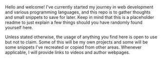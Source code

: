 <p>Hello and welcome! I've currently started my journey in web development and various programming languages, and this
repo is to gather thoughts and small snippets to save for later. Keep in mind that this is a placeholder readme to
just explain a few things should you have randomly found yourself here.</p>

<p>Unless stated otherwise, the usage of anything you find here is open to use but not to claim. Some of this will be
my own projects and some will be some snippets I've recreated or copied from other areas. Whenever applicable, I
will provide links to videos and author webpages.</p>

<!---
SleepyScribe/SleepyScribe is a ✨ special ✨ repository because its `README.md` (this file) appears on your GitHub profile.
You can click the Preview link to take a look at your changes.
--->
